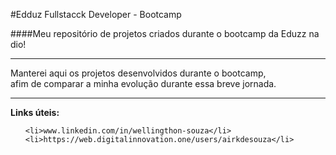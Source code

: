 #Edduz Fullstacck Developer - Bootcamp

####Meu repositório de projetos criados durante o bootcamp da Eduzz na dio!
<hr>

<p>Manterei aqui os projetos desenvolvidos durante o bootcamp, <br>
afim de comparar a minha evolução durante essa breve jornada.</p>
<hr>
<strong>Links úteis:</strong>
<ul type="circle"> 
	
	<li>www.linkedin.com/in/wellingthon-souza</li>
	<li>https://web.digitalinnovation.one/users/airkdesouza</li>
</ul>
